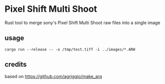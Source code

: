 # Pixel Shift Multi Shoot

Rust tool to merge sony's Pixel Shift Multi Shoot raw files into a single image 

## usage

```
cargo run --release -- -o /tmp/test.tiff -i ../images/*.ARW
```

## credits

based on https://github.com/agriggio/make_arq
